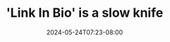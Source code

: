 ---
title: "'Link In Bio' is a slow knife"
date: "2024-05-24T07:23-08:00"
tags: ["tech", "social media"]
description: "We don’t even notice it anymore — 'link in bio'. It’s a pithy phrase, usually found on Instagram, which directs an audience to be aware that a pertinent web link can be found on that user’s profile. Its presence is so subtle, and so pervasive, that we barely even noticed it was an attempt to kill the web."
link: "https://www.anildash.com//2019/12/10/link-in-bio-is-how-they-tried-to-kill-the-web/"
---